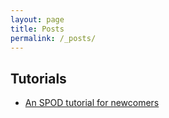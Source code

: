 ```yaml
---
layout: page
title: Posts
permalink: /_posts/
---
```

## Tutorials
- [An SPOD tutorial for newcomers](SPOD_tutorial.md)
